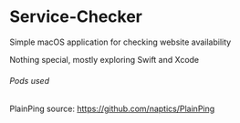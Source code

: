 # Service-Checker

Simple macOS application for checking website availability

Nothing special, mostly exploring Swift and Xcode

###### Pods used

PlainPing
source: https://github.com/naptics/PlainPing

